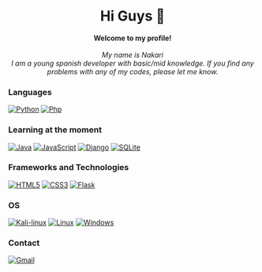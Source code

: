 <h1 align="center"> Hi Guys 👋 </h1>


<p align="center">
    <b>Welcome to my profile!</b><br><br>
    <i>
     My name is Nakari<br>
     I am a young spanish developer with basic/mid knowledge. If you find any problems with any of my codes, please let me know.
    </i><br>

### Languages
[![Python](https://img.shields.io/badge/python-black?style=for-the-badge&logo=python)](https://github.com/Nakaril)
[![Php](https://img.shields.io/badge/php-black?style=for-the-badge&logo=php)](https://github.com/Nakaril)

### Learning at the moment
[![Java](https://img.shields.io/badge/java-black?style=for-the-badge&logo=gnu-java&logoColor=white)](https://github.com/Nakaril)
[![JavaScript](https://img.shields.io/badge/javascript-black?style=for-the-badge&logo=javascript)](https://github.com/Nakaril)
[![Django](https://img.shields.io/badge/django-black?style=for-the-badge&logo=django)](https://github.com/Nakaril)
[![SQLite](https://img.shields.io/badge/sqlite-black?style=for-the-badge&logo=sqlite)](https://github.com/Nakaril)

    
### Frameworks and Technologies
[![HTML5](https://img.shields.io/badge/html5-black?style=for-the-badge&logo=html5)](https://github.com/Nakaril)
[![CSS3](https://img.shields.io/badge/css-black?style=for-the-badge&logo=css3)](https://github.com/Nakaril)
[![Flask](https://img.shields.io/badge/flask-black?style=for-the-badge&logo=flask)](https://github.com/Nakaril)

### OS
[![Kali-linux](https://img.shields.io/badge/kali-black?style=for-the-badge&logo=Kali-linux)](https://github.com/Nakaril)
[![Linux](https://img.shields.io/badge/linux-black?style=for-the-badge&logo=Linux)](https://github.com/Nakaril)
[![Windows](https://img.shields.io/badge/Windows-black?style=for-the-badge&logo=Windows)](https://github.com/Nakaril)
    
    
### Contact
[![Gmail](https://img.shields.io/badge/Gmail-black?style=for-the-badge&logo=Gmail)](mailto:pablolucea63@gmail.com) 
    
